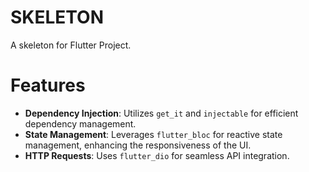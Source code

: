 # SKELETON

A skeleton for Flutter Project.

# Features

- **Dependency Injection**: Utilizes `get_it` and `injectable` for efficient dependency management.
- **State Management**: Leverages `flutter_bloc` for reactive state management, enhancing the responsiveness of the UI.
- **HTTP Requests**: Uses `flutter_dio` for seamless API integration.
